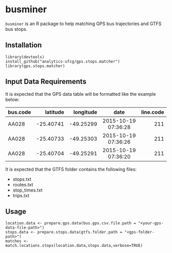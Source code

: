 # busminer
`busminer` is an R package to help matching GPS bus trajectories and GTFS bus stops. 

## Installation
```
library(devtools)
install_github("analytics-ufcg/gps.stops.matcher")
library(gps.stops.matcher)
```

## Input Data Requirements
It is expected that the GPS data table will be formatted like the example below:  

| bus.code| latitude  | longitude | date                | line.code |
| --------|----------:| ---------:| :------------------:| --------: |
| AA028   | -25.40741 | -49.25299 | 2015-10-19 07:36:28 |       211 |
| AA028   | -25.40733 | -49.25303 | 2015-10-19 07:36:26 |       211 |
| AA028   | -25.40704 | -49.25291 | 2015-10-19 07:36:20 |       211 |

It is expected that the GTFS folder contains the following files: 

* stops.txt  
* routes.txt  
* stop_times.txt  
* trips.txt  

## Usage
```
location.data <- prepare.gps.data(bus.gps.csv.file.path = "<your-gps-data-file-path>")
stops.data <- prepare.stops.data(gtfs.folder.path = "<gps-folder-path>")
matches <- match.locations.stops(location.data,stops.data,verbose=TRUE)
```
